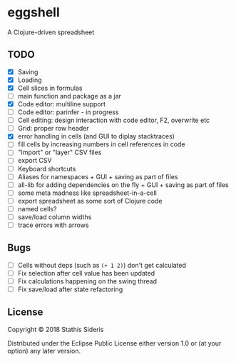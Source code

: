 # eggshell

A Clojure-driven spreadsheet

## TODO

- [x] Saving
- [x] Loading
- [x] Cell slices in formulas
- [ ] main function and package as a jar
- [X] Code editor: multiline support
- [ ] Code editor: parinfer - in progress
- [ ] Cell editing: design interaction with code editor, F2, overwrite etc
- [ ] Grid: proper row header
- [X] error handling in cells (and GUI to diplay stacktraces)
- [ ] fill cells by increasing numbers in cell references in code
- [ ] "Import" or "layer" CSV files
- [ ] export CSV
- [ ] Keyboard shortcuts
- [ ] Aliases for namespaces + GUI + saving as part of files
- [ ] all-lib for adding dependencies on the fly + GUI + saving as part of files
- [ ] some meta madness like spreadsheet-in-a-cell
- [ ] export spreadsheet as some sort of Clojure code
- [ ] named cells?
- [ ] save/load column widths
- [ ] trace errors with arrows

## Bugs

- [ ] Cells without deps (such as `(+ 1 2)`) don't get calculated
- [ ] Fix selection after cell value has been updated
- [ ] Fix calculations happening on the swing thread
- [ ] Fix save/load after state refactoring

## License

Copyright © 2018 Stathis Sideris

Distributed under the Eclipse Public License either version 1.0 or (at
your option) any later version.

